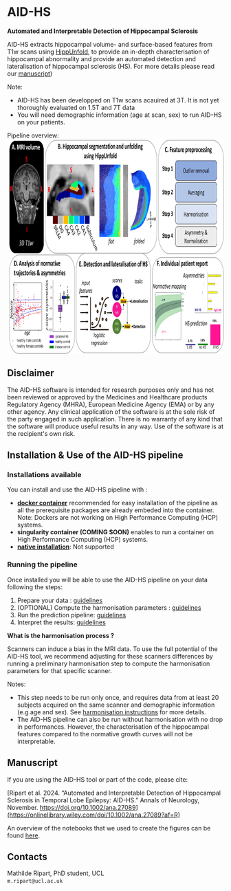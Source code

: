 # AID-HS

**Automated and Interpretable Detection of Hippocampal Sclerosis**

AID-HS extracts hippocampal volume- and surface-based features from T1w scans using [HippUnfold](https://hippunfold.readthedocs.io/en/latest/), to provide an in-depth characterisation of hippocampal abnormality and provide an automated detection and lateralisation of hippocampal sclerosis (HS). 
For more details please read our [manuscript](https://onlinelibrary.wiley.com/doi/10.1002/ana.27089?af=R))

Note: 
- AID-HS has been developped on T1w scans acauired at 3T. It is not yet thoroughly evaluated on 1.5T and 7T data
- You will need demographic information (age at scan, sex) to run AID-HS on your patients. 

Pipeline overview:\
<img src="images/overview_pipeline.jpg " height="500" />

## Disclaimer

The AID-HS software is intended for research purposes only and has not been reviewed or approved by the Medicines and Healthcare products Regulatory Agency (MHRA), European Medicine Agency (EMA) or by any other agency. Any clinical application of the software is at the sole risk of the party engaged in such application. There is no warranty of any kind that the software will produce useful results in any way. Use of the software is at the recipient's own risk.

## Installation & Use of the AID-HS pipeline

### Installations available 
You can install and use the AID-HS pipeline with :
- [**docker container**](/docs/install_docker.md) recommended for easy installation of the pipeline as all the prerequisite packages are already embeded into the container. Note: Dockers are not working on High Performance Computing (HCP) systems.
- **singularity container (COMING SOON)** enables to run a container on High Performance Computing (HCP) systems. 
- [**native installation**](/docs/install_native.md): Not supported 

### Running the pipeline 
Once installed you will be able to use the AID-HS pipeline on your data following the steps:
1. Prepare your data : [guidelines](/docs/prepare_data.md)
2. (OPTIONAL) Compute the harmonisation parameters : [guidelines](/docs/harmonisation.md)
3. Run the prediction pipeline: [guidelines](/docs/run_prediction_pipeline.md)
4. Interpret the results: [guidelines](/docs/interpret_results.md)


**What is the harmonisation process ?**

Scanners can induce a bias in the MRI data. To use the full potential of the AID-HS tool, we recommend adjusting for these scanners differences by running a preliminary harmonisation step to compute the harmonisation parameters for that specific scanner. 

Notes: 
- This step needs to be run only once, and requires data from at least 20 subjects acquired on the same scanner and demographic information (e.g age and sex). See [harmonisation instructions](/docs/harmonisation.md) for more details. 
- The AID-HS pipeline can also be run without harmonisation with no drop in performances. However, the characterisation of the hippocampal features compared to the normative growth curves will not be interpretable.


## Manuscript
If you are using the AID-HS tool or part of the code, please cite:

[Ripart et al. 2024. “Automated and Interpretable Detection of Hippocampal Sclerosis in Temporal Lobe Epilepsy: AID-HS.” Annals of Neurology, November. https://doi.org/10.1002/ana.27089](https://onlinelibrary.wiley.com/doi/10.1002/ana.27089?af=R)

An overview of the notebooks that we used to create the figures can be found [here](figure_notebooks.md).

## Contacts

Mathilde Ripart, PhD student, UCL  \
`m.ripart@ucl.ac.uk` 








